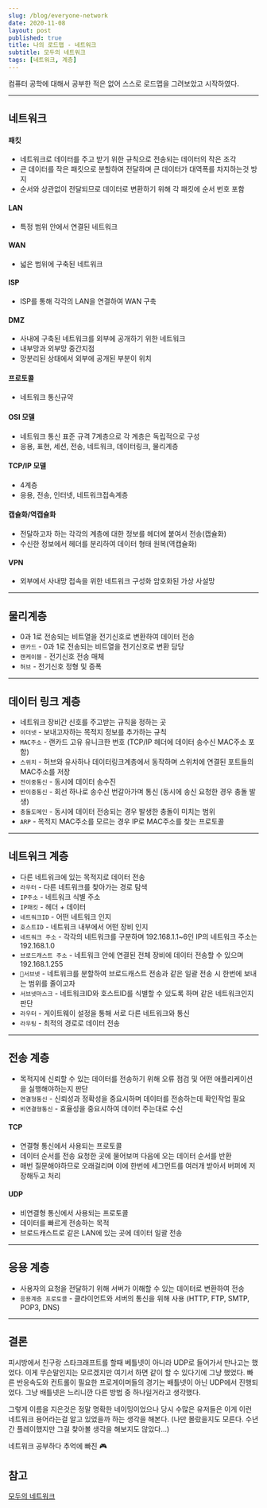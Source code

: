 ```yaml
---
slug: /blog/everyone-network
date: 2020-11-08
layout: post
published: true
title: 나의 로드맵 - 네트워크
subtitle: 모두의 네트워크
tags: [네트워크, 계층]
---
```


컴퓨터 공학에 대해서 공부한 적은 없어 스스로 로드맵을 그려보았고 시작하였다.

---

## 네트워크

#### 패킷

- 네트워크로 데이터를 주고 받기 위한 규칙으로 전송되는 데이터의 작은 조각
- 큰 데이터를 작은 패킷으로 분할하여 전달하며 큰 데이터가 대역폭를 차지하는것 방지
- 순서와 상관없이 전달되므로 데이터로 변환하기 위해 각 패킷에 순서 번호 포함

#### LAN

- 특정 범위 안에서 연결된 네트워크

#### WAN

- 넓은 범위에 구축된 네트워크

#### ISP

- ISP를 통해 각각의 LAN을 연결하여 WAN 구축

#### DMZ

- 사내에 구축된 네트워크를 외부에 공개하기 위한 네트워크
- 내부망과 외부망 중간지점
- 망분리된 상태에서 외부에 공개된 부분이 위치

#### 프로토콜

- 네트워크 통신규약

#### OSI 모델

- 네트워크 통신 표준 규격 7계층으로 각 계층은 독립적으로 구성
- 응용, 표현, 세션, 전송, 네트워크, 데이터링크, 물리계층

#### TCP/IP 모델

- 4계층
- 응용, 전송, 인터넷, 네트워크접속계층

#### 캡슐화/역캡슐화

- 전달하고자 하는 각각의 계층에 대한 정보를 헤더에 붙여서 전송(캡슐화)
- 수신한 정보에서 헤더를 분리하여 데이터 형태 원복(역캡슐화)

#### VPN

- 외부에서 사내망 접속을 위한 네트워크 구성화 암호화된 가상 사설망

---

## 물리계층

- 0과 1로 전송되는 비트열을 전기신호로 변환하여 데이터 전송
- `랜카드` - 0과 1로 전송되는 비트열을 전기신호로 변환 담당
- `랜케이블` - 전기신호 전송 매체
- `허브` - 전기신호 정형 및 증폭

---

## 데이터 링크 계층

- 네트워크 장비간 신호를 주고받는 규칙을 정하는 곳
- `이더넷` - 보내고자하는 목적지 정보를 추가하는 규칙
- `MAC주소` - 랜카드 고유 유니크한 번호 (TCP/IP 헤더에 데이터 송수신 MAC주소 포함)
- `스위치` - 허브와 유사하나 데이터링크계층에서 동작하며 스위치에 연결된 포트들의 MAC주소를 저장
- `전이중통신` - 동시에 데이터 송수진
- `반이중통신` - 회선 하나로 송수신 번갈아가며 통신 (동시에 송신 요청한 경우 충돌 발생)
- `충돌도메인` - 동시에 데이터 전송되는 경우 발생한 충돌이 미치는 범위
- `ARP` - 목적지 MAC주소를 모르는 경우 IP로 MAC주소를 찾는 프로토콜

---

## 네트워크 계층

- 다른 네트워크에 있는 목적지로 데이터 전송
- `라우터` - 다른 네트워크를 찾아가는 경로 탐색
- `IP주소` - 네트워크 식별 주소
- `IP패킷` - 헤더 + 데이터
- `네트워크ID` - 어떤 네트워크 인지
- `호스트ID` - 네트워크 내부에서 어떤 장비 인지
- `네트워크 주소` - 각각의 네트워크를 구분하며 192.168.1.1~6인 IP의 네트워크 주소는 192.168.1.0
- `브로드캐스트 주소` - 네트워크 안에 연결된 전체 장비에 데이터 전송할 수 있으며 192.168.1.255
- `🚨서브넷` - 네트워크를 분할하여 브로드캐스트 전송과 같은 일괄 전송 시 한번에 보내는 범위를 줄이고자
- `서브넷마스크` - 네트워크ID와 호스트ID를 식별할 수 있도록 하며 같은 네트워크인지 판단
- `라우터` - 게이트웨이 설정을 통해 서로 다른 네트워크와 통신
- `라우팅` - 최적의 경로로 데이터 전송

---

## 전송 계층

- 목적지에 신뢰할 수 있는 데이터를 전송하기 위해 오류 점검 및 어떤 애플리케이션을 실행해야하는지 판단
- `연결형통신` - 신뢰성과 정확성을 중요시하며 데이터를 전송하는데 확인작업 필요
- `비연결형통신` - 효율성을 중요시하여 데이터 주는대로 수신

#### TCP

- 연결형 통신에서 사용되는 프로토콜
- 데이터 순서를 전송 요청한 곳에 물어보며 다음에 오는 데이터 순서를 반환
- 매번 질문해야하므로 오래걸리며 이에 한번에 세그먼트를 여러개 받아서 버퍼에 저장해두고 처리

#### UDP

- 비연결형 통신에서 사용되는 프로토콜
- 데이터를 빠르게 전송하는 목적
- 브로드캐스트로 같은 LAN에 있는 곳에 데이터 일괄 전송

---

## 응용 계층

- 사용자의 요청을 전달하기 위해 서버가 이해할 수 있는 데이터로 변환하여 전송
- `응용계층 프로토콜` - 클라이언트와 서버의 통신을 위해 사용 (HTTP, FTP, SMTP, POP3, DNS)

---

## 결론

피시방에서 친구랑 스타크래프트를 할때 베틀넷이 아니라 UDP로 들어가서 만나고는 했었다.
이게 무슨말인지는 모르겠지만 여기서 하면 같이 할 수 있다기에 그냥 했었다.
빠른 반응속도와 컨트롤이 필요한 프로게이머들의 경기는 배틀넷이 아닌 UDP에서 진행되었다.
그냥 배틀넷은 느리니깐 다른 방법 중 하나일거라고 생각했다.

그렇게 이름을 지은것은 정말 명확한 네이밍이었으나 당시 수많은 유저들은 이게 이런 네트워크 용어라는걸 알고 있었을까 하는 생각을 해본다.
(나만 몰랐을지도 모른다. 수년간 플레이했지만 그걸 찾아볼 생각을 해보지도 않았다...)

네트워크 공부하다 추억에 빠진 🎮

## 참고

[모두의 네트워크](http://www.kyobobook.co.kr/product/detailViewKor.laf?ejkGb=KOR&mallGb=KOR&barcode=9791160505030&orderClick=LEa&Kc=)
